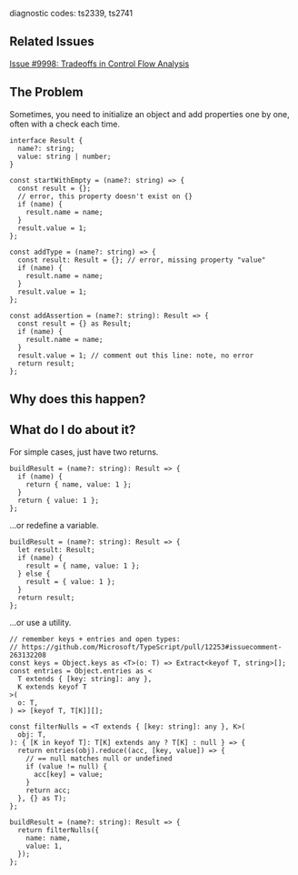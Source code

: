 diagnostic codes: ts2339, ts2741

## Related Issues

[Issue #9998: Tradeoffs in Control Flow Analysis](https://github.com/Microsoft/TypeScript/issues/9998)

## The Problem

Sometimes, you need to initialize an object and add properties one by one, often with a check each time.

```tsx
interface Result {
  name?: string;
  value: string | number;
}

const startWithEmpty = (name?: string) => {
  const result = {};
  // error, this property doesn't exist on {}
  if (name) {
    result.name = name;
  }
  result.value = 1;
};

const addType = (name?: string) => {
  const result: Result = {}; // error, missing property "value"
  if (name) {
    result.name = name;
  }
  result.value = 1;
};

const addAssertion = (name?: string): Result => {
  const result = {} as Result;
  if (name) {
    result.name = name;
  }
  result.value = 1; // comment out this line: note, no error
  return result;
};
```

## Why does this happen?

## What do I do about it?

For simple cases, just have two returns.

```tsx
buildResult = (name?: string): Result => {
  if (name) {
    return { name, value: 1 };
  }
  return { value: 1 };
};
```

...or redefine a variable.

```tsx
buildResult = (name?: string): Result => {
  let result: Result;
  if (name) {
    result = { name, value: 1 };
  } else {
    result = { value: 1 };
  }
  return result;
};
```

...or use a utility.

```tsx
// remember keys + entries and open types:
// https://github.com/Microsoft/TypeScript/pull/12253#issuecomment-263132208
const keys = Object.keys as <T>(o: T) => Extract<keyof T, string>[];
const entries = Object.entries as <
  T extends { [key: string]: any },
  K extends keyof T
>(
  o: T,
) => [keyof T, T[K]][];

const filterNulls = <T extends { [key: string]: any }, K>(
  obj: T,
): { [K in keyof T]: T[K] extends any ? T[K] : null } => {
  return entries(obj).reduce((acc, [key, value]) => {
    // == null matches null or undefined
    if (value != null) {
      acc[key] = value;
    }
    return acc;
  }, {} as T);
};

buildResult = (name?: string): Result => {
  return filterNulls({
    name: name,
    value: 1,
  });
};
```
